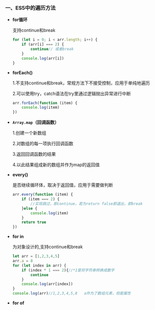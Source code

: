 ### 一、ES5中的遍历方法

* **for循环**

  支持continue和break

  ```` javascript
  for (let i = 0; i < arr.length; i++) {
      if (arr[i] === 2) {
          continue// 或者break
      }
      console.log(arr[i])
  }
  ````

* **forEach()**

  1.不支持continue和break，常规方法下不接受控制，应用于单纯地遍历

  2.可以使用try，catch语法在try里通过逻辑抛出异常进行中断

  ```` javascript
  arr.forEach(function (item) {
      console.log(item)
  }) 
  ````

* **`Array.map`（回调函数）**

  1.创建一个新数组

  2.对数组的每一项执行回调函数
  
  3.返回回调函数的结果
  
  4.以此结果组成新的数组并作为map的返回值
  
* **every()**

  是否继续循环体，取决于返回值，应用于需要做判断

  ``` javascript
  arr.every(function (item) {
      if (item === 2) {
          //实现跳过，即continue，若为return false即退出，即break
      }else {
          console.log(item)
      }
      return true
  })
  ```

* **for in**

  为对象设计的,支持continue和break

  ```` javascript
  let arr = [1,2,3,4,5]
  arr.a = 8
  for (let index in arr) {
      if (index * 1 === 2){//*1是将字符串转换成数字
          continue
      }
      console.log(arr[index])
  }
  console.log(arr)//1,2,3,4,5,8   a作为了数组元素，但是属性
  ````

* **for of**

